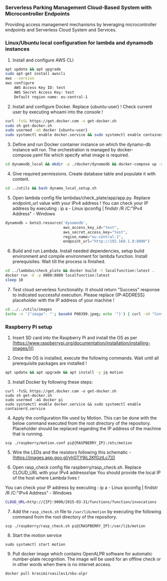 ### Serverless Parking Management Cloud-Based System with Microcontroller Endpoints

Providing access management mechanisms by leveraging microcontroller endpoints and Serverless Cloud System and Services.

### Linux/Ubuntu local configuration for lambda and dynamodb instances

1. Install and configure AWS CLI

```bash
apt update && apt upgrade
sudo apt-get install awscli
aws --version
aws configure
	AWS Access Key ID: test
	AWS Secret Access Key: test
	Default region name: eu-central-1
```

2. Install and configure Docker.
Replace {ubuntu-user} ! Check current user by executing whoami into the console !

```bash
curl -fsSL https://get.docker.com -o get-docker.sh
sudo sh get-docker.sh
sudo usermod -aG docker {ubuntu-user}
sudo systemctl enable docker.service && sudo systemctl enable containerd.service
```

3. Define and run Docker container instance on which the dynamo-db instance will run. The orchestration is managed by docker-compose.yaml file which specify what image is required. 

```bash
cd dynamodb_local && mkdir -p ./docker/dynamodb && docker-compose up -d
```

4. Give required permissions. Create database table and populate it with content. 

```bash
cd ../utils && bash dynamo_local_setup.sh
```

5. Open lambda config file lambdas/check_plate/app/app.py. Replace endpoint_url value with your IPv4 address !
You can check your IP address by executing :
ip a - Linux
ipconfig | findstr /R /C:"IPv4 Address" - Windows

```python
dynamodb = boto3.resource('dynamodb',
                          aws_access_key_id="test",
                          aws_secret_access_key="test",
                          region_name="eu-central-1",
                          endpoint_url="http://192.168.1.8:8000")
```

6. Build and run Lambda. Install needed dependencies, setup build environment and compile environment for lambda function.  Install prerequisites. Wait till the process is finished.

```bash
cd ../lambdas/check_plate && docker build -t localfunction:latest . 
docker run -d -p 9000:8080 localfunction:latest
sleep 10
```

7. Test cloud serverless functionality. It should return "Success" response to indicated successful execution.
Please replace {IP-ADDRESS} placeholder with the IP address of your machine !

```bash
cd ../../utils/images
(echo -n '{"image": "'; base64 P00399.jpeg; echo '"}') | curl -sH "Content-Type: application/json" -d @- "http://{IP-ADDRESS}:9000/2015-03-31/functions/function/invocations"
```

### Raspberry Pi setup

1. Insert SD card into the Raspberry Pi and install the OS as per [https://www.raspberrypi.org/documentation/installation/installing-images/]()

2. Once the OS is installed, execute the following commands. Wait until all prerequisite packages are installed !

```bash
apt update && apt upgrade && apt install -y jq motion
```

3. Install Docker by following these steps:

```
curl -fsSL https://get.docker.com -o get-docker.sh
sudo sh get-docker.sh
sudo usermod -aG docker pi
sudo systemctl enable docker.service && sudo systemctl enable containerd.service
```

4. Apply the configuration file used by Motion. This can be done with the below command executed from the root directory of the repository. Placeholder should be replaced regarding the IP address of the machine that is running.

```
scp ./raspberry/motion.conf pi@{RASPBERRY_IP}:/etc/motion
```
5. Wire the LEDs and the resistors following this schematic - [https://images.app.goo.gl/yhGTY9iL2KfGztLc7]()

6. Open rasp_check config file raspberry/rasp_check.sh. 
Replace CLOUD_URL with your IPv4 addresss!qw
You should provide the local IP of the host where Lambda lives !

You can check your IP address by executing :
ip a - Linux
ipconfig | findstr /R /C:"IPv4 Address" - Windows

```bash
CLOUD_URL=http://{IP}:9000/2015-03-31/functions/function/invocations
```

7. Add the `rasp_check.sh` file to `/var/lib/motion` by executing the following command from the root directory of the repository.

```
scp ./raspberry/rasp_check.sh pi@{RASPBERRY_IP}:/var/lib/motion
```

8. Start the motion service

```
sudo systemctl start motion
```

9. Pull docker image which contains OpenALPR software for automatic number-plate recognition. The image will be used for an offline check or in other words when there is no internet access.

```
docker pull krasimirvasilev1/nbu-alpr
```
